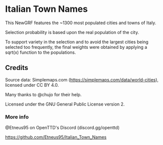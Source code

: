 # Italian Town Names

This NewGRF features the ~1300 most populated cities and towns of Italy.

Selection probability is based upon the real population of the city.

To support variety in the selection and to avoid the largest cities being selected too frequently, the final weights were obtained by applying a sqrt(x) function to the populations.

## Credits

Source data: Simplemaps.com (https://simplemaps.com/data/world-cities), licensed under CC BY 4.0.

Many thanks to @chujo for their help.

Licensed under the GNU General Public License version 2.


### More info

@Etneus95 on OpenTTD's Discord (discord.gg/openttd)

https://github.com/Etneus95/Italian_Town_Names

